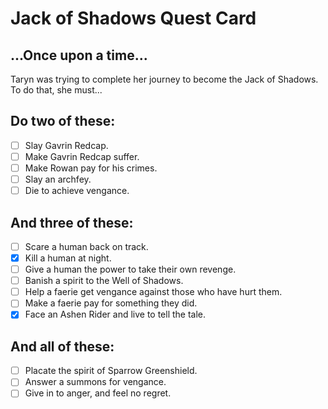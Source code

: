 # Jack of Shadows Quest Card

## ...Once upon a time...

Taryn was trying to complete her journey to become the Jack of Shadows.  To do that, she must...

## Do two of these:

- [ ] Slay Gavrin Redcap.
- [ ] Make Gavrin Redcap suffer.
- [ ] Make Rowan pay for his crimes.
- [ ] Slay an archfey.
- [ ] Die to achieve vengance.

## And three of these:

- [ ] Scare a human back on track.
- [X] Kill a human at night.
- [ ] Give a human the power to take their own revenge.
- [ ] Banish a spirit to the Well of Shadows.
- [ ] Help a faerie get vengance against those who have hurt them.
- [ ] Make a faerie pay for something they did.
- [X] Face an Ashen Rider and live to tell the tale.

## And all of these:

- [ ] Placate the spirit of Sparrow Greenshield.
- [ ] Answer a summons for vengance.
- [ ] Give in to anger, and feel no regret.
